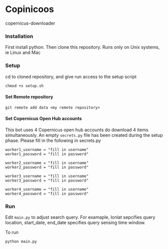 # Copinicoos
copernicus-downloader

### Installation
First install python. Then clone this repository. Runs only on Unix systems, ie Linux and Mac

### Setup 
cd to cloned repository, and give run access to the setup script
```
chmod +x setup.sh
```

#### Set Remote repository
```
git remote add data <my remote repository>
```

#### Set Copernicus Open Hub accounts
This bot uses 4 Copernicus open hub accounts do download 4 items simultaneously. An empty `secrets.py` file has been created during the setup phase. Please fill in the following in secrets.py

```
worker1_username = "fill in username"
worker1_password = "fill in password"

worker2_username = "fill in username"
worker2_password = "fill in password"

worker3_username = "fill in username"
worker3_password = "fill in password"

worker4_username = "fill in username"
worker4_password = "fill in password"

```

### Run
Edit `main.py` to adjust search query. For examaple, lonlat sepcifies query location, start_date, end_date specifies query sensing time window.

To run
```
python main.py
```
